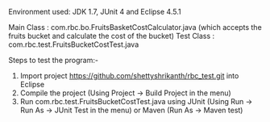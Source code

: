 Environment used: JDK 1.7, JUnit 4 and Eclipse 4.5.1 

Main Class : com.rbc.bo.FruitsBasketCostCalculator.java (which accepts the fruits bucket and calculate the cost of the bucket)
Test Class : com.rbc.test.FruitsBucketCostTest.java

Steps to test the program:-
1. Import project https://github.com/shettyshrikanth/rbc_test.git into Eclipse
2. Compile the project (Using Project -> Build Project in the menu)
3. Run com.rbc.test.FruitsBucketCostTest.java using JUnit (Using Run -> Run As -> JUnit Test in the menu) or Maven (Run As -> Maven test)
